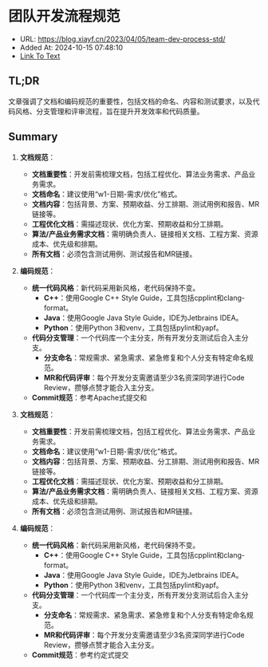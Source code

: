 # 团队开发流程规范
- URL: https://blog.xiayf.cn/2023/04/05/team-dev-process-std/
- Added At: 2024-10-15 07:48:10
- [Link To Text](2024-10-15-团队开发流程规范_raw.md)

## TL;DR
文章强调了文档和编码规范的重要性，包括文档的命名、内容和测试要求，以及代码风格、分支管理和评审流程，旨在提升开发效率和代码质量。

## Summary
1. **文档规范**：
   - **文档重要性**：开发前需梳理文档，包括工程优化、算法业务需求、产品业务需求。
   - **文档命名**：建议使用“w1-日期-需求/优化”格式。
   - **文档内容**：包括背景、方案、预期收益、分工排期、测试用例和报告、MR链接等。
   - **工程优化文档**：需描述现状、优化方案、预期收益和分工排期。
   - **算法/产品业务需求文档**：需明确负责人、链接相关文档、工程方案、资源成本、优先级和排期。
   - **所有文档**：必须包含测试用例、测试报告和MR链接。

2. **编码规范**：
   - **统一代码风格**：新代码采用新风格，老代码保持不变。
     - **C++**：使用Google C++ Style Guide，工具包括cpplint和clang-format。
     - **Java**：使用Google Java Style Guide，IDE为Jetbrains IDEA。
     - **Python**：使用Python 3和venv，工具包括pylint和yapf。
   - **代码分支管理**：一个代码库一个主分支，所有开发分支测试后合入主分支。
     - **分支命名**：常规需求、紧急需求、紧急修复和个人分支有特定命名规范。
     - **MR和代码评审**：每个开发分支需邀请至少3名资深同学进行Code Review，攒够点赞才能合入主分支。
   - **Commit规范**：参考Apache式提交和
1. **文档规范**：
   - **文档重要性**：开发前需梳理文档，包括工程优化、算法业务需求、产品业务需求。
   - **文档命名**：建议使用“w1-日期-需求/优化”格式。
   - **文档内容**：包括背景、方案、预期收益、分工排期、测试用例和报告、MR链接等。
   - **工程优化文档**：需描述现状、优化方案、预期收益和分工排期。
   - **算法/产品业务需求文档**：需明确负责人、链接相关文档、工程方案、资源成本、优先级和排期。
   - **所有文档**：必须包含测试用例、测试报告和MR链接。

2. **编码规范**：
   - **统一代码风格**：新代码采用新风格，老代码保持不变。
     - **C++**：使用Google C++ Style Guide，工具包括cpplint和clang-format。
     - **Java**：使用Google Java Style Guide，IDE为Jetbrains IDEA。
     - **Python**：使用Python 3和venv，工具包括pylint和yapf。
   - **代码分支管理**：一个代码库一个主分支，所有开发分支测试后合入主分支。
     - **分支命名**：常规需求、紧急需求、紧急修复和个人分支有特定命名规范。
     - **MR和代码评审**：每个开发分支需邀请至少3名资深同学进行Code Review，攒够点赞才能合入主分支。
   - **Commit规范**：参考约定式提交

